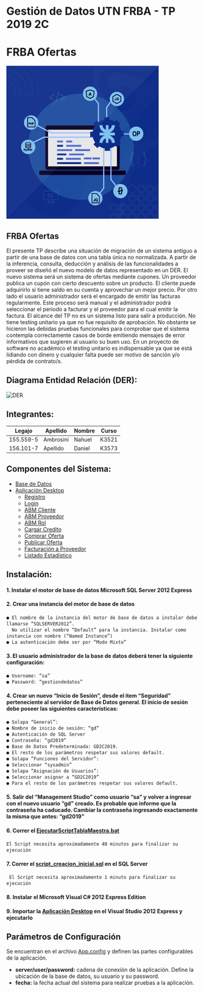 # **Gestión de Datos UTN FRBA - TP 2019 2C**
# **FRBA Ofertas**
 
![Frba Ofertas](/images/utnposta.png)
 
## **FRBA Ofertas**
El presente TP describe una situación de migración de un sistema antiguo a partir de una 
base de datos con una tabla única no normalizada. A partir de la inferencia, consulta, deducción y 
análisis de las funcionalidades a proveer se diseñó el nuevo modelo de datos representado en un DER.
El nuevo sistema será un sistema de ofertas mediante cupones. Un proveedor publica un cupón con cierto
descuento sobre un producto. El cliente puede adquirirlo si tiene saldo en su cuenta y aprovechar un mejor precio.
Por otro lado el usuario administrador será el encargado de emitir las facturas regularmente. Este proceso 
será manual y el administrador podrá seleccionar el período a facturar y el proveedor para el cual emitir la factura.
El alcance del TP no es un sistema listo para salir a producción. No tiene testing unitario ya que no fue
requisito de aprobación. No obstante se hicieron las debidas pruebas funcionales para comprobar que el sistema contempla
correctamente casos de borde emitiendo mensajes de error informativos que sugieren al usuario su buen uso.
En un proyecto de software no académico el testing unitario es indispensable ya que se está lidiando con dinero y
cualquier falta puede ser motivo de sanción y/o pérdida de contrato/s.

## **Diagrama Entidad Relación (DER):**

![DER](/images/DER_Ofertas.png)

## **Integrantes:**

| Legajo | Apellido | Nombre | Curso |
| -------- | -------- | -------- | -------- |
| 155.559-5 | Ambrosini | Nahuel | K3521 | 
| 156.101-7 | Apellido | Daniel | K3573 | 

## **Componentes del Sistema:**
* [Base de Datos](https://github.com)
* [Aplicación Desktop](https://github.com)
  * [Registro](https://github.com)
  * [Login](https://github.com)
  * [ABM Cliente](https://github.com)
  * [ABM Proveedor](https://github.com)
  * [ABM Rol](https://github.com)
  * [Cargar Credito](https://github.com)
  * [Comprar Oferta](https://github.com)
  * [Publicar Oferta](https://github.com)
  * [Facturación a Proveedor](https://github.com)
  * [Listado Estadístico](https://github.com)


## **Instalación:**

#### 1. Instalar el motor de base de datos Microsoft SQL Server 2012 Express

#### 2. Crear una instancia del motor de base de datos

    ● El nombre de la instancia del motor de base de datos a instalar debe llamarse “SQLSERVER2012”. 
      No utilizar el nombre “Default” para la instancia. Instalar como instancia con nombre (“Named Instance”)
    ● La autenticación debe ser por “Modo Mixto”
       
#### 3. El usuario administrador de la base de datos deberá tener la siguiente configuración:
    ● Username: “sa”
    ● Password: “gestiondedatos”
    
#### 4. Crear un nuevo “Inicio de Sesión”, desde el item “Seguridad” perteneciente al servidor de Base de Datos general. El inicio de sesión debe poseer las siguientes características:

    ● Solapa “General”:
    ● Nombre de inicio de sesión: “gd”
    ● Autenticación de SQL Server
    ● Contraseña: “gd2019”
    ● Base de Datos Predeterminada: GD2C2019.
    ● El resto de los parámetros respetar sus valores default.
    ● Solapa “Funciones del Servidor”:
    ● Seleccionar “sysadmin”
    ● Solapa “Asignación de Usuarios”:
    ● Seleccionar asignar a “GD2C2019”
    ● Para el resto de los parámetros respetar sus valores default.   
    
#### 5. Salir del “Management Studio” como usuario “sa” y volver a ingresar con el nuevo usuario “gd” creado. Es probable que informe que la contraseña ha caducado. Cambiar la contraseña ingresando exactamente la misma que antes: “gd2019”

#### 6. Correr el [EjecutarScriptTablaMaestra.bat](https://github.com) 

    El Script necesita aproximadamente 40 minutos para finalizar su ejecución

#### 7. Correr el [script_creacion_inicial.sql](https://github.com) en el SQL Server

     El Script necesita aproximadamente 1 minuto para finalizar su ejecución
   
#### 8. Instalar el Microsoft Visual C# 2012 Express Edition

#### 9. Importar la [Aplicación Desktop](https://github.com) en el Visual Studio 2012 Express y ejecutarlo

## **Parámetros de Configuración**
Se encuentran en el archivo [App.config](https://github.com/) y definen las partes configurables de la aplicación.

* **server/user/password:** cadena de conexión de la aplicación. Define la ubicación de la base de datos, su usuario y su password.
* **fecha:** la fecha actual del sistema para realizar pruebas a la aplicación.
